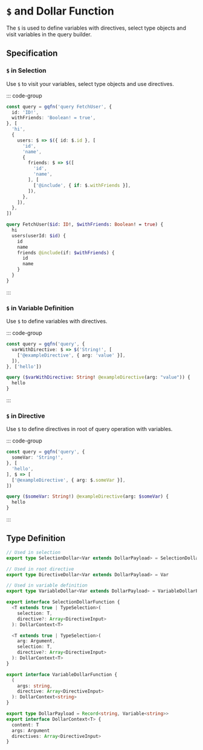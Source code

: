 # `$` and Dollar Function

The `$` is used to define variables with directives, select type objects and visit variables in the query builder.

## Specification

### `$` in Selection

Use `$` to visit your variables, select type objects and use directives.

::: code-group
```ts [Query Builder]
const query = gqfn('query FetchUser', {
  id: 'ID!',
  withFriends: 'Boolean! = true',
}, [
  'hi',
  {
    users: $ => $({ id: $.id }, [
      'id',
      'name',
      {
        friends: $ => $([
          'id',
          'name',
        ], [
          ['@include', { if: $.withFriends }],
        ]),
      },
    ]),
  },
])
```

```graphql [GraphQL Query]
query FetchUser($id: ID!, $withFriends: Boolean! = true) {
  hi
  users(userId: $id) {
    id
    name
    friends @include(if: $withFriends) {
      id
      name
    }
  }
}
```
:::

### `$` in Variable Definition

Use `$` to define variables with directives.

::: code-group
```ts [Query Builder]
const query = gqfn('query', {
  varWithDirective: $ => $('String!', [
    ['@exampleDirective', { arg: 'value' }],
  ]),
}, ['hello'])
```

```graphql [GraphQL Query]
query ($varWithDirective: String! @exampleDirective(arg: "value")) {
  hello
}
```
:::

### `$` in Directive

Use `$` to define directives in root of query operation with variables.

::: code-group
```ts [Query Builder]
const query = gqfn('query', {
  someVar: 'String!',
}, [
  'hello',
], $ => [
  ['@exampleDirective', { arg: $.someVar }],
])
```

```graphql [GraphQL Query]
query ($someVar: String!) @exampleDirective(arg: $someVar) {
  hello
}
```
:::

## Type Definition

```ts
// Used in selection
export type SelectionDollar<Var extends DollarPayload> = SelectionDollarFunction<Var> & Var

// Used in root directive
export type DirectiveDollar<Var extends DollarPayload> = Var

// Used in variable definition
export type VariableDollar<Var extends DollarPayload> = VariableDollarFunction

export interface SelectionDollarFunction {
  <T extends true | TypeSelection>(
    selection: T,
    directive?: Array<DirectiveInput>
  ): DollarContext<T>

  <T extends true | TypeSelection>(
    arg: Argument,
    selection: T,
    directive?: Array<DirectiveInput>
  ): DollarContext<T>
}

export interface VariableDollarFunction {
  (
    args: string,
    directive: Array<DirectiveInput>
  ): DollarContext<string>
}

export type DollarPayload = Record<string, Variable<string>>
export interface DollarContext<T> {
  content: T
  args: Argument
  directives: Array<DirectiveInput>
}
```

